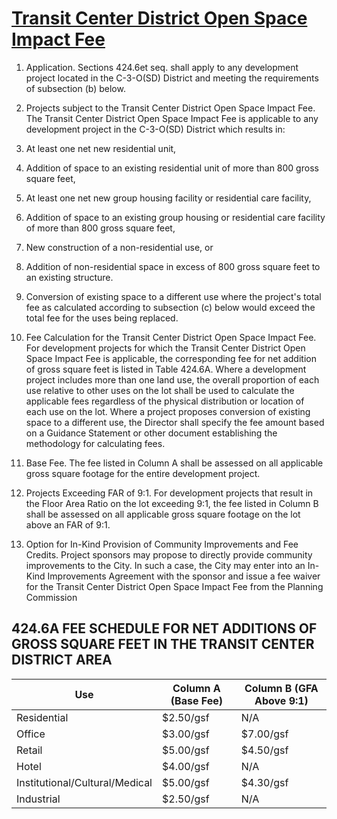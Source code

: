 # [Transit Center District Open Space Impact Fee](http://library.amlegal.com/nxt/gateway.dll/California/planning/article4developmentimpactfeesandprojectr?f=templates$fn=default.htm$3.0$vid=amlegal:sanfrancisco_ca$anc=JD_424.6)

1. Application. Sections 424.6et seq. shall apply to any development project located in the C-3-O(SD) District and meeting the requirements of subsection (b) below.
2. Projects subject to the Transit Center District Open Space Impact Fee. The Transit Center District Open Space Impact Fee is applicable to any development project in the C-3-O(SD) District which results in:

  1. At least one net new residential unit,
  2. Addition of space to an existing residential unit of more than 800 gross square feet,
  3. At least one net new group housing facility or residential care facility,
  4. Addition of space to an existing group housing or residential care facility of more than 800 gross square feet,
  5. New construction of a non-residential use, or
  6. Addition of non-residential space in excess of 800 gross square feet to an existing structure.
  7. Conversion of existing space to a different use where the project's total fee as calculated according to subsection (c) below would exceed the total fee for the uses being replaced.

3. Fee Calculation for the Transit Center District Open Space Impact Fee. For development projects for which the Transit Center District Open Space Impact Fee is applicable, the corresponding fee for net addition of gross square feet is listed in Table 424.6A. Where a development project includes more than one land use, the overall proportion of each use relative to other uses on the lot shall be used to calculate the applicable fees regardless of the physical distribution or location of each use on the lot. Where a project proposes conversion of existing space to a different use, the Director shall specify the fee amount based on a Guidance Statement or other document establishing the methodology for calculating fees.

  1. Base Fee. The fee listed in Column A shall be assessed on all applicable gross square footage for the entire development project.
  2. Projects Exceeding FAR of 9:1\. For development projects that result in the Floor Area Ratio on the lot exceeding 9:1, the fee listed in Column B shall be assessed on all applicable gross square footage on the lot above an FAR of 9:1.

4. Option for In-Kind Provision of Community Improvements and Fee Credits. Project sponsors may propose to directly provide community improvements to the City. In such a case, the City may enter into an In-Kind Improvements Agreement with the sponsor and issue a fee waiver for the Transit Center District Open Space Impact Fee from the Planning Commission

## 424.6A FEE SCHEDULE FOR NET ADDITIONS OF GROSS SQUARE FEET IN THE TRANSIT CENTER DISTRICT AREA

Use                            | Column A (Base Fee) | Column B (GFA Above 9:1)
------------------------------ | ------------------- | ------------------------
Residential                    | $2.50/gsf           | N/A
Office                         | $3.00/gsf           | $7.00/gsf
Retail                         | $5.00/gsf           | $4.50/gsf
Hotel                          | $4.00/gsf           | N/A
Institutional/Cultural/Medical | $5.00/gsf           | $4.30/gsf
Industrial                     | $2.50/gsf           | N/A
